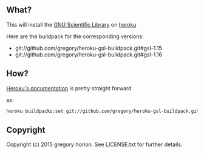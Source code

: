 ## What?

This will install the [GNU Scientific Library](https://www.gnu.org/software/gsl/manual/html_node/) on [heroku](http://mamamiia.com/wp-content/uploads/2014/10/seriously.jpg)

Here are the buildpack for the corresponding versions:

- git://github.com/gregory/heroku-gsl-buildpack.git#gsl-1.15
- git://github.com/gregory/heroku-gsl-buildpack.git#gsl-1.16

## How?

[Heroku's documentation](https://devcenter.heroku.com/articles/buildpacks#using-a-custom-buildpack) is pretty straight forward

ex:
```sh
heroku buildpacks:set git://github.com/gregory/heroku-gsl-buildpack.git#gsl-1.16

```

## Copyright

Copyright (c) 2015 gregory horion. See LICENSE.txt for further details.
